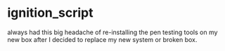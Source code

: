 # ignition_script
always had this big headache of re-installing the pen testing tools on my new box after I decided to replace my new system or broken box.
